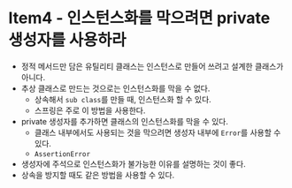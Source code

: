 # Item4 - 인스턴스화를 막으려면 private 생성자를 사용하라

* 정적 메서드만 담은 유틸리티 클래스는 인스턴스로 만들어 쓰려고 설계한 클래스가 아니다.
* 추상 클래스로 만드는 것으로는 인스턴스화를 막을 수 없다.
	* 상속해서 `sub class`를 만들 때, 인스턴스화 할 수 있다.
	* 스프링은 주로 이 방법을 사용한다.
*  private 생성자를 추가하면 클래스의 인스턴스화를 막을 수 있다.
	* 클래스 내부에서도 사용되는 것을 막으려면 생성자 내부에 `Error`를 사용할 수 있다.
	* `AssertionError`
* 생성자에 주석으로 인스턴스화가 불가능한 이유를 설명하는 것이 좋다.
* 상속을 방지할 때도 같은 방법을 사용할 수 있다.

